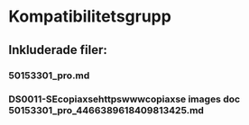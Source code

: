 # Kompatibilitetsgrupp

## Inkluderade filer:


### 50153301_pro.md

### DS0011-SEcopiaxsehttpswwwcopiaxse  images  doc  50153301_pro_4466389618409813425.md